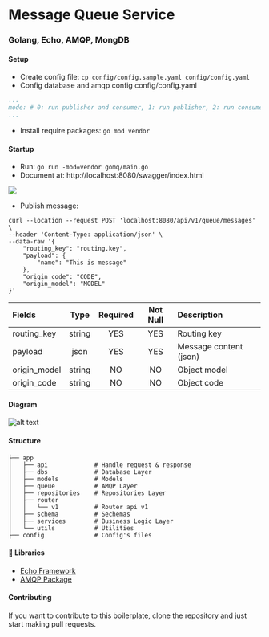 # Message Queue Service
### Golang, Echo, AMQP, MongDB

#### Setup
* Create config file: `cp config/config.sample.yaml config/config.yaml`
* Config database and amqp config
config/config.yaml
```yaml
...
mode: # 0: run publisher and consumer, 1: run publisher, 2: run consumer 
...
```

* Install require packages: `go mod vendor`

#### Startup
* Run: `go run -mod=vendor gomq/main.go`
* Document at: http://localhost:8080/swagger/index.html

![](https://i.imgur.com/1Q4RkSu.png)

* Publish message:
```
curl --location --request POST 'localhost:8080/api/v1/queue/messages' \
--header 'Content-Type: application/json' \
--data-raw '{
    "routing_key": "routing.key",
    "payload": {
        "name": "This is message"
    },
    "origin_code": "CODE",
    "origin_model": "MODEL"
}'
```

| Fields       | Type          | Required | Not Null | Description                       |
|:-------------|:-------------:|:--------:|:--------:|:----------------------------------|
| routing_key  | string        | YES      | YES      | Routing key                       |
| payload      | json          | YES      | YES      | Message content (json)            |
| origin_model | string        | NO       | NO       | Object model                      |
| origin_code  | string        | NO       | NO       | Object code                       |


#### Diagram
![alt text](https://imgur.com/NXuvQLG.jpg "Repository Pattern")


#### Structure
```
├── app  
│   ├── api             # Handle request & response
│   ├── dbs             # Database Layer
│   ├── models          # Models
│   ├── queue           # AMQP Layer
│   ├── repositories    # Repositories Layer
│   ├── router  
│   │   └── v1          # Router api v1  
│   ├── schema          # Sechemas  
│   ├── services        # Business Logic Layer  
│   └── utils           # Utilities  
├── config              # Config's files  
```

#### 📙 Libraries
- [Echo Framework](https://echo.labstack.com/)
- [AMQP Package](https://godoc.org/github.com/streadway/amqp)

#### Contributing
If you want to contribute to this boilerplate, clone the repository and just start making pull requests.
